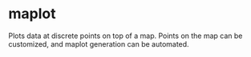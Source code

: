 maplot
======

Plots data at discrete points on top of a map. Points on the map can be customized, and maplot generation can be automated.
